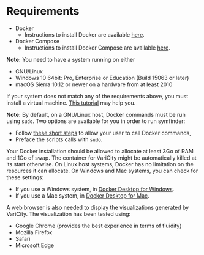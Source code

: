 # Requirements

- Docker
    - Instructions to install Docker are available [here](https://docs.docker.com/get-docker/).
- Docker Compose
    - Instructions to install Docker Compose are available [here](https://docs.docker.com/compose/install/#install-compose).

**Note:** You need to have a system running on either
- GNU/Linux
- Windows 10 64bit: Pro, Enterprise or Education (Build 15063 or later)
- macOS Sierra 10.12 or newer on a hardware from at least 2010

If your system does not match any of the requirements above, you must install a virtual machine.
[This tutorial](https://www.wikihow.com/Install-Ubuntu-on-VirtualBox) may help you.

**Note:** By default, on a GNU/Linux host, Docker commands must be run using `sudo`. Two options are available for you in order to run symfinder:
- Follow [these short steps](https://docs.docker.com/install/linux/linux-postinstall/#manage-docker-as-a-non-root-user) to allow your user to call Docker commands,
- Preface the scripts calls with `sudo`.

Your Docker installation should be allowed to allocate at least 3Go of RAM and 1Go of swap.
The container for VariCity might be automatically killed at its start otherwise.
On Linux host systems, Docker has no limitation on the resources it can allocate. On Windows and Mac systems, you can check for these settings: 
- If you use a Windows system, in [Docker Desktop for Windows](https://docs.docker.com/docker-for-windows/#resources).
- If you use a Mac system, in [Docker Desktop for Mac](https://docs.docker.com/docker-for-mac/#resources).

A web browser is also needed to display the visualizations generated by VariCity. The visualization has been tested using:
- Google Chrome (provides the best experience in terms of fluidity)
- Mozilla Firefox
- Safari
- Microsoft Edge